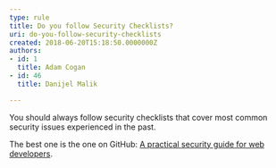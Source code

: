 ```yaml
---
type: rule
title: Do you follow Security Checklists?
uri: do-you-follow-security-checklists
created: 2018-06-20T15:18:50.0000000Z
authors:
- id: 1
  title: Adam Cogan
- id: 46
  title: Danijel Malik

---
```




<span class='intro'> You should always follow security checklists that cover most common security  issues experienced in the past.<br> </span>

<p>The best one is the one on GitH​ub&#58; <a href="http&#58;//bit.ly/SecurityGuide-Checklist">A practical security guide for web developers</a>.<br></p>



